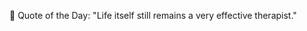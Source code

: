 <!-- start quote -->
💬 Quote of the Day: "Life itself still remains a very effective therapist."
<!-- end quote -->